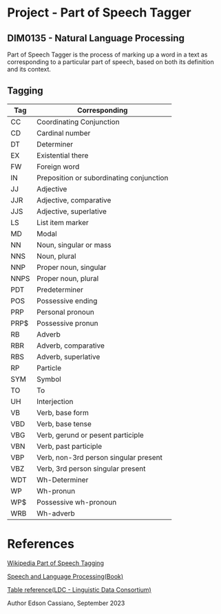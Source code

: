 # Project - Part of Speech Tagger
## DIM0135 - Natural Language Processing

Part of Speech Tagger is the process of marking up a word in a text as corresponding to a particular part of speech, based on both its definition and its context.

## Tagging
|   Tag   | Corresponding |
|---------|------------------------------------------|
| CC   | Coordinating Conjunction |
| CD   | Cardinal number |
| DT   | Determiner |
| EX   | Existential there |
| FW   | Foreign word |
| IN   | Preposition or subordinating conjunction |
| JJ   | Adjective |
| JJR  | Adjective, comparative |
| JJS  | Adjective, superlative |
| LS   | List item marker |
| MD   | Modal |
| NN   | Noun, singular or mass |
| NNS  | Noun, plural |
| NNP  | Proper noun, singular |
| NNPS | Proper noun, plural |
| PDT  | Predeterminer |
| POS  | Possessive ending |
| PRP  | Personal pronoun |
| PRP$ | Possessive pronun |
| RB   | Adverb |
| RBR  | Adverb, comparative |
| RBS  | Adverb, superlative |
| RP   | Particle |
| SYM  | Symbol |
| TO   | To |
| UH   | Interjection |
| VB   | Verb, base form |
| VBD  | Verb, base tense |
| VBG  | Verb, gerund or pesent participle |
| VBN  | Verb, past participle |
| VBP  | Verb, non-3rd person singular present |
| VBZ  | Verb, 3rd person singular present |
| WDT  | Wh-Determiner |
| WP   | Wh-pronun |
| WP$  | Possessive wh-pronoun |
| WRB  | Wh-adverb |
# References
[Wikipedia Part of Speech Tagging](https://en.wikipedia.org/wiki/Part-of-speech_tagging)

[Speech and Language Processing(Book)](https://web.stanford.edu/~jurafsky/slp3/)

[Table reference(LDC - Linguistic Data Consortium)](https://catalog.ldc.upenn.edu/docs/LDC99T42/)

Author Edson Cassiano, September 2023
